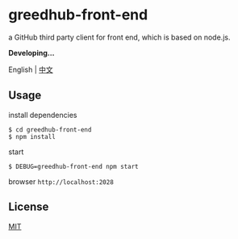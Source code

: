 # greedhub-front-end

a GitHub third party client for front end, which is based on node.js.

**Developing...**

English | [中文](README-CN.md)

## Usage

install dependencies

```
$ cd greedhub-front-end
$ npm install
```

start

```
$ DEBUG=greedhub-front-end npm start
```

browser `http://localhost:2028`

## License

[MIT](LICESE)